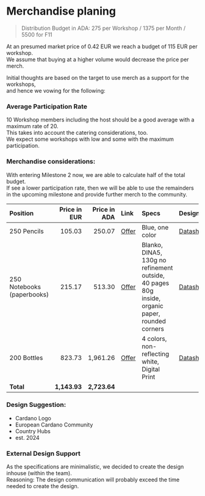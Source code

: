 # Merchandise planing 
> Distribution Budget in ADA: 275 per Workshop / 1375 per Month / 5500 for F11

At an presumed market price of 0.42 EUR we reach a budget of 115 EUR per workshop.  
We assume that buying at a higher volume would decrease the price per merch.  

Initial thoughts are based on the target to use merch as a support for the workshops,  
and hence we vowing for the following:

### Average Participation Rate

10 Workshop members including the host should be a good average with a maximum rate of 20.  
This takes into account the catering considerations, too.  
We expect some workshops with low and some with the maximum participation.  

### Merchandise considerations:

With entering Milestone 2 now, we are able to calculate half of the total budget.  
If see a lower participation rate, then we will be able to use the remainders in the upcoming milestone and provide further merch to the community.  

| Position | Price in EUR | Price in ADA | Link | Specs | Designsheet |
|:----- | -----:|------:|:----- |:-----| :---- |
| 250 Pencils | 105.03 | 250.07  | [Offer](https://www.flyeralarm.com/de/p/bleistifte-mit-radiergummi-4227899.html#/p/FV-4802234&/l/6826) | Blue, one color | [Datasheet](https://www.flyeralarm.com/sheets/de/bleistift_radierer.pdf) | 
| 250 Notebooks (paperbooks)| 215.17 | 513.30 | [Offer](https://www.flyeralarm.com/de/p/notizhefte-4342214.html#/p/FV-4578982&/l/7008) | Blanko, DINA5, 130g no refinement outside, 40 pages 80g inside, organic paper, rounded corners  | [Datasheet](https://www.flyeralarm.com/sheets/de/heft_a5_mass.pdf) |
| 200 Bottles | 823.73 | 1,961.26 | [Offer](https://www.flyeralarm.com/de/p/trinkflaschen-mit-karabiner-11405775.html#/p/FV-11405926&/l/10073) | 4 colors, non-reflecting white, Digital Print| [Datasheet](https://www.flyeralarm.com/sheets/de/rw_flasch_karab_400ml_207x100_dd.pdf)|
|**Total**| **1,143.93** | **2,723.64** | | | |

### Design Suggestion: 

- Cardano Logo
- European Cardano Community
- Country Hubs
- est. 2024

### External Design Support

As the specifications are minimalistic, we decided to create the design inhouse (within the team).  
Reasoning: The design communication will probably exceed the time needed to create the design. 
